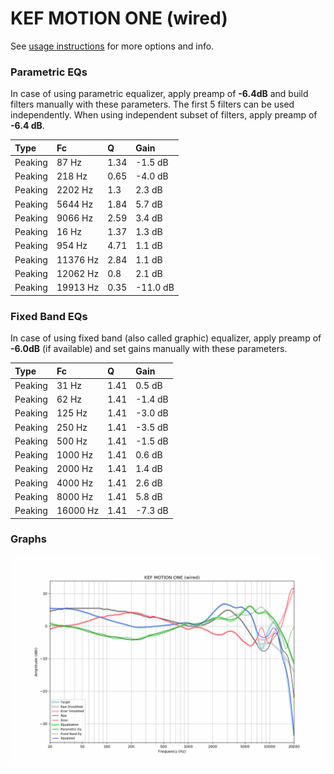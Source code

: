 # KEF MOTION ONE (wired)
See [usage instructions](https://github.com/jaakkopasanen/AutoEq#usage) for more options and info.

### Parametric EQs
In case of using parametric equalizer, apply preamp of **-6.4dB** and build filters manually
with these parameters. The first 5 filters can be used independently.
When using independent subset of filters, apply preamp of **-6.4 dB**.

| Type    | Fc       |    Q | Gain     |
|:--------|:---------|:-----|:---------|
| Peaking | 87 Hz    | 1.34 | -1.5 dB  |
| Peaking | 218 Hz   | 0.65 | -4.0 dB  |
| Peaking | 2202 Hz  | 1.3  | 2.3 dB   |
| Peaking | 5644 Hz  | 1.84 | 5.7 dB   |
| Peaking | 9066 Hz  | 2.59 | 3.4 dB   |
| Peaking | 16 Hz    | 1.37 | 1.3 dB   |
| Peaking | 954 Hz   | 4.71 | 1.1 dB   |
| Peaking | 11376 Hz | 2.84 | 1.1 dB   |
| Peaking | 12062 Hz | 0.8  | 2.1 dB   |
| Peaking | 19913 Hz | 0.35 | -11.0 dB |

### Fixed Band EQs
In case of using fixed band (also called graphic) equalizer, apply preamp of **-6.0dB**
(if available) and set gains manually with these parameters.

| Type    | Fc       |    Q | Gain    |
|:--------|:---------|:-----|:--------|
| Peaking | 31 Hz    | 1.41 | 0.5 dB  |
| Peaking | 62 Hz    | 1.41 | -1.4 dB |
| Peaking | 125 Hz   | 1.41 | -3.0 dB |
| Peaking | 250 Hz   | 1.41 | -3.5 dB |
| Peaking | 500 Hz   | 1.41 | -1.5 dB |
| Peaking | 1000 Hz  | 1.41 | 0.6 dB  |
| Peaking | 2000 Hz  | 1.41 | 1.4 dB  |
| Peaking | 4000 Hz  | 1.41 | 2.6 dB  |
| Peaking | 8000 Hz  | 1.41 | 5.8 dB  |
| Peaking | 16000 Hz | 1.41 | -7.3 dB |

### Graphs
![](./KEF%20MOTION%20ONE%20(wired).png)